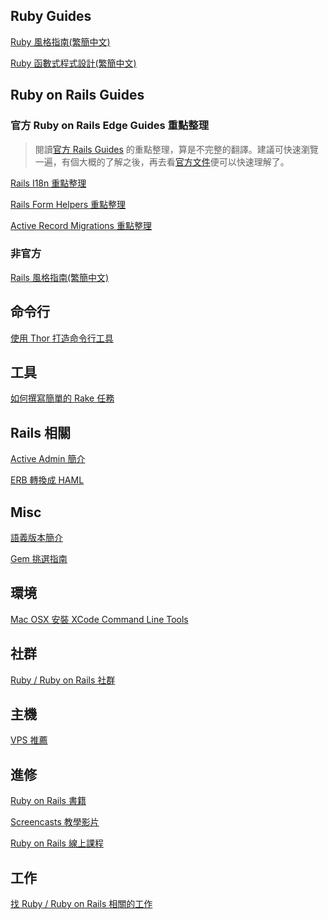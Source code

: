 ## Ruby Guides

[Ruby 風格指南(繁簡中文)](https://github.com/JuanitoFatas/ruby-style-guide)

[Ruby 函數式程式設計(繁簡中文)](https://github.com/JuanitoFatas/Ruby-Functional-Programming)

## Ruby on Rails Guides

### 官方 Ruby on Rails Edge Guides 重點整理

> 閱讀[官方 Rails Guides][edge] 的重點整理，算是不完整的翻譯。建議可快速瀏覽一遍，有個大概的了解之後，再去看[官方文件][edge]便可以快速理解了。

[Rails I18n 重點整理](guides/edge-translation/i18n-zh_TW.md)

[Rails Form Helpers 重點整理](guides/edge-translation/form-helpers-zh_TW.md)

[Active Record Migrations 重點整理](guides/edge-translation/migrations-zh_TW.md)

### 非官方

[Rails 風格指南(繁簡中文)](https://github.com/JuanitoFatas/rails-style-guide)

## 命令行

[使用 Thor 打造命令行工具](/articles/007-thor.md)

## 工具

[如何撰寫簡單的 Rake 任務](/articles/009-create-a-rake-task.md)

## Rails 相關

[Active Admin 簡介](/articles/001-active-admin.md)

[ERB 轉換成 HAML](/articles/030-erb-to-haml.md)

## Misc

[語義版本簡介](/articles/002-sem-ver.md)

[Gem 挑選指南](/articles/005-gem-selection-guide.md)

## 環境

[Mac OSX 安裝 XCode Command Line Tools](/articles/env/osx-install-xcode.md)

[edge]: http://edgeguides.rubyonrails.org

## 社群

[Ruby / Ruby on Rails 社群](/articles/014-communities.md)

## 主機

[VPS 推薦](/articles/024-vps.md)

## 進修

[Ruby on Rails 書籍](/articles/018-books.md)

[Screencasts 教學影片](/articles/015-screencasts.md)

[Ruby on Rails 線上課程](/articles/016-online-learning.md)

## 工作

[找 Ruby / Ruby on Rails 相關的工作](/articles/021-jobs.md)